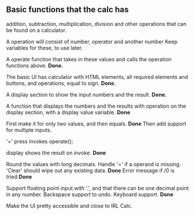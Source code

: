 ## Basic functions that the calc has
addition, subtraction, multiplication, division
and other operations that can be found on a calculator.

A operation will consist of number, operator and another number
Keep variables for these, to use later.

A operate function that takes in these values and calls the
operation functions above. **Done.**

The basic UI has calculator with HTML elements, all required
elements and buttons, and operations, equal to sign. **Done.**

A display section to show the input numbers and the result. **Done.**

A function that displays the numbers and the results with operation
on the display section, with a display value variable. **Done**

First make it for only two values, and then equals. **Done**
Then add support for multiple inputs.

'=' press invokes operate(); 

display shows the result on invoke. **Done**

Round the values with long decimals.
Handle '=' if a operand is missing.
'Clear' should wipe out any existing data. **Done**
Error message if /0 is tried.**Done**

Support floating point input with '.', and that there can be one
decimal point in any number.
Backspace support to undo.
Keyboard support. **Done**


Make the UI pretty accessible and close to IRL Calc.



